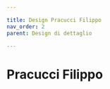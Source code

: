 ```yaml
---

title: Design Pracucci Filippo
nav_order: 2
parent: Design di dettaglio

---
```


# Pracucci Filippo